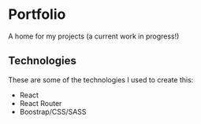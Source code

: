 # Portfolio
A home for my projects (a current work in progress!)

## Technologies
These are some of the technologies I used to create this:
* React
* React Router
* Boostrap/CSS/SASS
